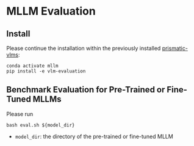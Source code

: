 # MLLM Evaluation

## Install
Please continue the installation within the previously installed [prismatic-vlms](../README.md##Install):
```Shell
conda activate mllm
pip install -e vlm-evaluation
```

## Benchmark Evaluation for Pre-Trained or Fine-Tuned MLLMs
Please run
```Shell
bash eval.sh ${model_dir}
```
- `model_dir`: the directory of the pre-trained or fine-tuned MLLM
